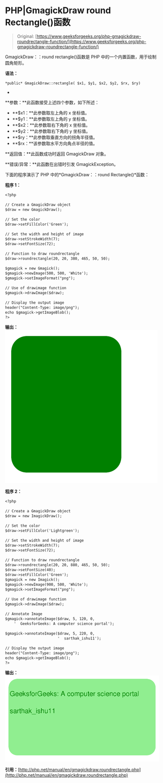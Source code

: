 # PHP|GmagickDraw round Rectangle()函数

> Original: [https://www.geeksforgeeks.org/php-gmagickdraw-roundrectangle-function/](https://www.geeksforgeeks.org/php-gmagickdraw-roundrectangle-function/)

GmagickDraw：：round rectangle()函数是 PHP 中的一个内置函数，用于绘制圆角矩形。

**语法：**

```
*public* GmagickDraw::rectangle( $x1, $y1, $x2, $y2, $rx, $ry)
```

*
**参数：**此函数接受上述四个参数，如下所述：

*   **$x1：**此参数取左上角的 x 坐标值。
*   **$y1：**此参数取左上角的 y 坐标值。
*   **$x2：**此参数取右下角的 x 坐标值。
*   **$y2：**此参数取右下角的 y 坐标值。
*   **$ry：**此参数取垂直方向的拐角半径值。
*   **$rx：**该参数取水平方向角点半径的值。

**返回值：**此函数成功时返回 GmagickDraw 对象。

**错误/异常：**此函数在出错时引发 GmagickException。

下面的程序演示了 PHP 中的*GmagickDraw：：round Rectangle()*函数：

**程序 1：**

```
<?php 

// Create a GmagickDraw object 
$draw = new GmagickDraw();  

// Set the color
$draw->setFillColor('Green'); 

// Set the width and height of image 
$draw->setStrokeWidth(7); 
$draw->setFontSize(72); 

// Function to draw roundrectangle  
$draw->roundrectangle(20, 20, 380, 465, 50, 50);

$gmagick = new Gmagick(); 
$gmagick->newImage(500, 500, 'White'); 
$gmagick->setImageFormat("png"); 

// Use of drawimage function
$gmagick->drawImage($draw); 

// Display the output image 
header("Content-Type: image/png"); 
echo $gmagick->getImageBlob(); 
?> 
```

**输出：**
![](img/a271a39b5feb18a9ad1db71357994048.png)

**程序 2：**

```
<?php 

// Create a GmagickDraw object 
$draw = new ImagickDraw();  

// Set the color
$draw->setFillColor('Lightgreen'); 

// Set the width and height of image 
$draw->setStrokeWidth(7); 
$draw->setFontSize(72); 

// Function to draw roundrectangle  
$draw->roundrectangle(20, 20, 880, 465, 50, 50);
$draw->setFontSize(40); 
$draw->setFillColor('Green');  
$gmagick = new Imagick(); 
$gmagick->newImage(900, 500, 'White'); 
$gmagick->setImageFormat("png"); 

// Use of drawimage function
$gmagick->drawImage($draw); 

// Annotate Image
$gmagick->annotateImage($draw, 5, 120, 0,  
    '  GeeksforGeeks: A computer science portal'); 

$gmagick->annotateImage($draw, 5, 220, 0,  
                        '  sarthak_ishu11'); 

// Display the output image 
header("Content-Type: image/png"); 
echo $gmagick->getImageBlob(); 
?> 
```

**输出：**
![](img/9392f56d5913fc2ef62c6eb8363493f5.png)

**引用：**[http://php.net/manual/en/gmagickdraw.roundrectangle.php](http://php.net/manual/en/gmagickdraw.roundrectangle.php)